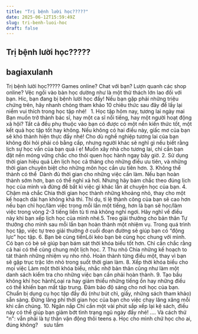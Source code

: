 ```yaml
---
title: "Trị bệnh lười học?????"
date: 2025-06-12T15:59:49Z
slug: tri-benh-luoi-hoc
draft: false
---
```


## Trị bệnh lười học?????

## bagiaxulanh

Trị bệnh lười học?????
 ​Games online? Chat với bạn? Lượn quanh các shop online? Vệc ngồi vào bàn học dường như là một thử thách lớn lao đối với bạn. Hic, bạn đang bị bệnh lười học đấy! ​Nếu bạn gặp phải những triệu chứng trên, hãy nhanh chóng tham khảo 10 chiêu thức sau đây để lấy lại niềm vui thích trong học tập nhé!​ ​ ​ ​1. Học tập hôm nay, tương lai ngày mai​ ​Bạn muốn trở thành bác sĩ, hay một ca sĩ nổi tiếng, hay một người hoạt động xã hội? Tất cả đều phụ thuộc vào bạn có được có một nền kiến thức tốt, một kết quả học tập tốt hay không. Nếu không có hai điều này, giấc mơ của bạn sẽ khó thành hiện thực đấy nhé! Cho dù nghề nghiệp tương lai của bạn không đòi hỏi phải có bằng cấp, nhưng người khác sẽ nghĩ gì nếu biết rằng lịch sự học vấn của bạn quá í ẹ! Muốn xây nhà cho tương lai, chỉ cần bạn đặt nền móng vững chắc cho thói quen học hành ngay bây giờ.​ ​2. Sử dụng thời gian hiệu quả​ ​Lên lịch học cả tháng cho những điều ưu tiên, và những thời gian chuyên biệt cho những môn học cần ưu tiên hơn.​ ​3. Không thể thành có thể​ ​ ​Dành đủ thời gian cho những việc cần làm. Nếu bạn hoàn thành sớm hơn, bạn có thể nghỉ xả hơi. Nhưng hãy bám chắc theo đúng lịch học của mình và đừng để bất kì việc gì khác lấn át chuyện học của bạn.​ ​4. Chậm mà chắc​ ​Chia thời gian học thành những khoảng nhỏ, thay cho một kế hoạch dài hạn không khả thi. Thí dụ, tỉ lệ thành công của bạn sẽ cao hơn nếu bạn chỉ học/làm việc trong mỗi lần một tiếng, hơn là bạn sẽ học/làm việc trong vòng 2-3 tiếng liền tù tì mà không nghỉ ngơi. Hãy nghĩ về điều này khi bạn xếp lịch học của mình nhé.​ ​5. Treo giải thưởng cho bản thân​ ​Tự thưởng cho mình sau mỗi lần bạn hoàn thành một nhiệm vụ. Trong quá trình học tập, việc tự treo giải thưởng ở cuối đoạn đường sẽ giúp bạn có “động lực” học tập.​ ​6. Bạn bè cùng tiến​ ​Lôi kéo bạn bè cùng học chung với mình. Có bạn có bè sẽ giúp bạn bám sát thời khóa biểu tốt hơn. Chỉ cần chắc rằng cả hai có thể cùng chung một lịch học.​ ​7. Thu nhỏ​ ​Chia những kế hoạch to tát thành những nhiệm vụ nho nhỏ. Hoàn thành từng điều một, thay vì bạn sẽ gặp trục trặc lớn nhỏ trong suốt thời gian làm.​ ​8. Xếp thời khóa biểu cho mọi việc​ ​Làm một thời khóa biểu, nhắc nhở bản thân cũng như làm một danh sách kiểm tra cho những việc bạn cần phải hoàn thành.​ ​9. Tạo bầu không khí học hành​ ​Loại ra hay giảm thiểu những tiếng ồn hay những điều có thể khiến bạn mất tập trung. Đảm bảo độ sáng cho nơi học của bạn. Chuẩn bị dụng cụ học tập đầy đủ (như bút chì, giấy, những sách tham khảo) sẵn sàng. Đừng lãng phí thời gian học của bạn cho việc chạy lăng xăng mỗi khi cần chúng.​ ​10. Ngăn nắp​ ​Chỉ cần một vài phút sắp xếp lại kệ sách, điều này có thể giúp bạn giảm bớt tình trạng ngủ ngày đấy nhé!​ ​....​ ​Và cách thứ "n": vẫn phải là tự thân vận động thôi teens ạ. Học cho mình chứ học cho ai, đúng không? ​ ​ ​ sưu tầm ​ ​
